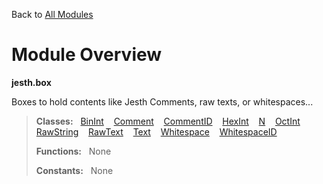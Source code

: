 Back to [All Modules](https://github.com/pyrustic/jesth/blob/master/docs/modules/README.md#readme)

# Module Overview

**jesth.box**
 
Boxes to hold contents like Jesth Comments, raw texts, or whitespaces...

> **Classes:** &nbsp; [BinInt](https://github.com/pyrustic/jesth/blob/master/docs/modules/content/jesth.box/content/classes/BinInt.md#class-binint) &nbsp;&nbsp; [Comment](https://github.com/pyrustic/jesth/blob/master/docs/modules/content/jesth.box/content/classes/Comment.md#class-comment) &nbsp;&nbsp; [CommentID](https://github.com/pyrustic/jesth/blob/master/docs/modules/content/jesth.box/content/classes/CommentID.md#class-commentid) &nbsp;&nbsp; [HexInt](https://github.com/pyrustic/jesth/blob/master/docs/modules/content/jesth.box/content/classes/HexInt.md#class-hexint) &nbsp;&nbsp; [N](https://github.com/pyrustic/jesth/blob/master/docs/modules/content/jesth.box/content/classes/N.md#class-n) &nbsp;&nbsp; [OctInt](https://github.com/pyrustic/jesth/blob/master/docs/modules/content/jesth.box/content/classes/OctInt.md#class-octint) &nbsp;&nbsp; [RawString](https://github.com/pyrustic/jesth/blob/master/docs/modules/content/jesth.box/content/classes/RawString.md#class-rawstring) &nbsp;&nbsp; [RawText](https://github.com/pyrustic/jesth/blob/master/docs/modules/content/jesth.box/content/classes/RawText.md#class-rawtext) &nbsp;&nbsp; [Text](https://github.com/pyrustic/jesth/blob/master/docs/modules/content/jesth.box/content/classes/Text.md#class-text) &nbsp;&nbsp; [Whitespace](https://github.com/pyrustic/jesth/blob/master/docs/modules/content/jesth.box/content/classes/Whitespace.md#class-whitespace) &nbsp;&nbsp; [WhitespaceID](https://github.com/pyrustic/jesth/blob/master/docs/modules/content/jesth.box/content/classes/WhitespaceID.md#class-whitespaceid)
>
> **Functions:** &nbsp; None
>
> **Constants:** &nbsp; None
